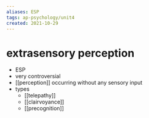 ```yaml
---
aliases: ESP
tags: ap-psychology/unit4 
created: 2021-10-29
---
```


# extrasensory perception

- ESP
- very controversial
- [[perception]] occurring without any sensory input
- types
	- [[telepathy]]
	- [[clairvoyance]]
	- [[precognition]] 
